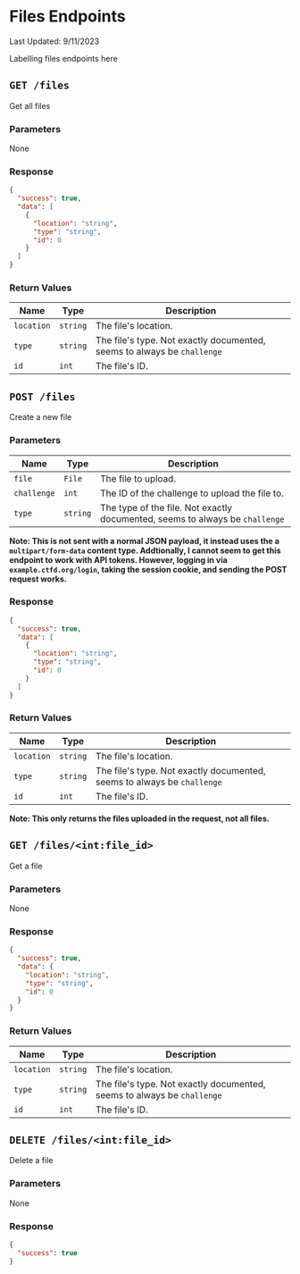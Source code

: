 # Files Endpoints
Last Updated: 9/11/2023

Labelling files endpoints here

## `GET /files`
Get all files

### Parameters
None

### Response
```json
{
  "success": true,
  "data": [
    {
      "location": "string",
      "type": "string",
      "id": 0
    }
  ]
}
```

### Return Values
| Name | Type | Description |
| ---- | ---- | ----------- |
| `location` | `string` | The file's location. |
| `type` | `string` | The file's type. Not exactly documented, seems to always be `challenge` |
| `id` | `int` | The file's ID. |


## `POST /files`
Create a new file

### Parameters
| Name | Type | Description |
| ---- | ---- | ----------- |
| `file` | `File` | The file to upload. |
| `challenge` | `int` | The ID of the challenge to upload the file to. |
| `type` | `string` | The type of the file. Not exactly documented, seems to always be `challenge` |

**Note: This is not sent with a normal JSON payload, it instead uses the a `multipart/form-data` content type.
Addtionally, I cannot seem to get this endpoint to work with API tokens. However, logging in via `example.ctfd.org/login`, taking the session cookie, and sending the POST request works.**

### Response
```json
{
  "success": true,
  "data": [
    {
      "location": "string",
      "type": "string",
      "id": 0
    }
  ]
}
```

### Return Values
| Name | Type | Description |
| ---- | ---- | ----------- |
| `location` | `string` | The file's location. |
| `type` | `string` | The file's type. Not exactly documented, seems to always be `challenge` |
| `id` | `int` | The file's ID. |

**Note: This only returns the files uploaded in the request, not all files.**


## `GET /files/<int:file_id>`
Get a file

### Parameters
None

### Response
```json
{
  "success": true,
  "data": {
    "location": "string",
    "type": "string",
    "id": 0
  }
}
```

### Return Values
| Name | Type | Description |
| ---- | ---- | ----------- |
| `location` | `string` | The file's location. |
| `type` | `string` | The file's type. Not exactly documented, seems to always be `challenge` |
| `id` | `int` | The file's ID. |


## `DELETE /files/<int:file_id>`
Delete a file

### Parameters
None

### Response
```json
{
  "success": true
}
```